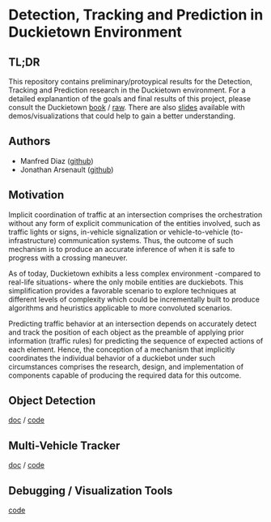 # Detection, Tracking and Prediction in Duckietown Environment


## TL;DR

This repository contains preliminary/protoypical results for the Detection, Tracking and Prediction research in the Duckietown environment.
For a detailed explanantion of the goals and final results of this project, please consult the Duckietown [book]() / [raw](https://github.com/duckietown/duckuments/blob/devel-implicit-coord/docs/atoms_85_fall2017_projects/19_impicit-coord/30-udem-implicit-coord-theory.md). 
There are also [slides](https://docs.google.com/presentation/d/1dD_olppPbkYwsf1wybxyhrnvNNKolLpeyMU4JjcoRA4/edit#slide=id.gc6f73a04f_0_9) available with demos/visualizations that could help to gain a better understanding.

## Authors
- Manfred Diaz ([github](https://github.com/takeitallsource))
- Jonathan Arsenault ([github](https://github.com/jonarsenault))

## Motivation

Implicit coordination of traffic at an intersection comprises the orchestration without any form of explicit communication of the entities involved, such as traffic lights or signs, in-vehicle signalization or vehicle-to-vehicle (to-infrastructure) communication systems. Thus, the outcome of such mechanism is to produce an accurate inference of when it is safe to progress with a crossing maneuver.

As of today, Duckietown exhibits a less complex environment -compared to real-life situations- where the only mobile entities are duckiebots. This simplification provides a favorable scenario to explore techniques at different levels of complexity which could be incrementally built to produce algorithms and heuristics applicable to more convoluted scenarios.

Predicting traffic behavior at an intersection depends on accurately detect and track the position of each object as the preamble of applying prior information (traffic rules) for predicting the sequence of expected actions of each element. Hence, the conception of a mechanism that implicitly coordinates the individual behavior of a duckiebot under such circumstances comprises the research, design, and implementation of components capable of producing the required data for this outcome.

## Object Detection

[doc](https://github.com/duckietown/duckuments/blob/devel-implicit-coord/docs/atoms_85_fall2017_projects/19_impicit-coord/30-udem-implicit-coord-theory.md#detection) / [code](https://github.com/duckietown/Software/tree/devel_implicit_coord/catkin_ws/src/80-deep-learning/object_detection)

## Multi-Vehicle Tracker

[doc](https://github.com/duckietown/duckuments/blob/devel-implicit-coord/docs/atoms_85_fall2017_projects/19_impicit-coord/30-udem-implicit-coord-theory.md#tracking) / [code](https://github.com/duckietown/Software/tree/devel_implicit_coord/catkin_ws/src/50-misc-additional-functionality/multivehicle_tracker)

## Debugging / Visualization Tools

[code](https://github.com/duckietown/Software/tree/devel_implicit_coord/catkin_ws/src/70-convenience-packages/multivehicle_tracking_visualizer)
